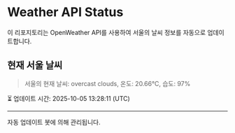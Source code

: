 
# Weather API Status

이 리포지토리는 OpenWeather API를 사용하여 서울의 날씨 정보를 자동으로 업데이트합니다.

## 현재 서울 날씨
> 서울의 현재 날씨: overcast clouds, 온도: 20.66°C, 습도: 97%

⏳ 업데이트 시간: 2025-10-05 13:28:11 (UTC)

---
자동 업데이트 봇에 의해 관리됩니다.
